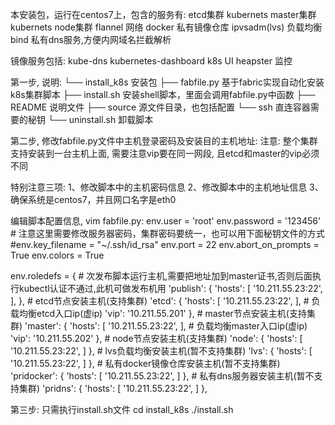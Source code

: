 本安装包，运行在centos7上，包含的服务有:
etcd集群
kubernets master集群
kubernets node集群
flannel 网络
docker 私有镜像仓库
ipvsadm(lvs) 负载均衡
bind 私有dns服务,方便内网域名拦截解析

镜像服务包括:
kube-dns
kubernetes-dashboard k8s UI
heapster 监控

第一步, 说明:
└── install_k8s        安装包
    ├── fabfile.py     基于fabric实现自动化安装k8s集群脚本
    ├── install.sh     安装shell脚本，里面会调用fabfile.py中函数
    ├── README         说明文件
    ├── source         源文件目录，也包括配置
    └── ssh            直连容器需要的秘钥
    └── uninstall.sh   卸载脚本

第二步, 修改fabfile.py文件中主机登录密码及安装目的主机地址:
注意: 整个集群支持安装到一台主机上面, 需要注意vip要在同一网段, 且etcd和master的vip必须不同

特别注意三项:
1、修改脚本中的主机密码信息
2、修改脚本中的主机地址信息
3、确保系统是centos7，并且网口名字是eth0

编辑脚本配置信息, vim fabfile.py:
env.user = 'root'
env.password = '123456' # 注意这里需要修改服务器密码，集群密码要统一，也可以用下面秘钥文件的方式
#env.key_filename = "~/.ssh/id_rsa"
env.port = 22
env.abort_on_prompts = True
env.colors = True

env.roledefs = {
    # 次发布脚本运行主机,需要把地址加到master证书,否则后面执行kubectl认证不通过,此机可做发布机用
    'publish': {
        'hosts': [
            '10.211.55.23:22',
        ],
    },
    # etcd节点安装主机(支持集群)
    'etcd': {
        'hosts': [
            '10.211.55.23:22',
        ],
        # 负载均衡etcd入口ip(虚ip)
        'vip': '10.211.55.201'
    },
    # master节点安装主机(支持集群)
    'master': {
        'hosts': [
            '10.211.55.23:22',
        ],
        # 负载均衡master入口ip(虚ip)
        'vip': '10.211.55.202'
    },
    # node节点安装主机(支持集群)
    'node': {
        'hosts': [
            '10.211.55.23:22',
        ]
    },
    # lvs负载均衡安装主机(暂不支持集群)
    'lvs': {
        'hosts': [
            '10.211.55.23:22',
        ]
    },
    # 私有docker镜像仓库安装主机(暂不支持集群)
    'pridocker': {
        'hosts': [
            '10.211.55.23:22',
        ]
    },
    # 私有dns服务器安装主机(暂不支持集群)
    'pridns': {
        'hosts': [
            '10.211.55.23:22',
        ]
    },

第三步:
只需执行install.sh文件
cd install_k8s
./install.sh
